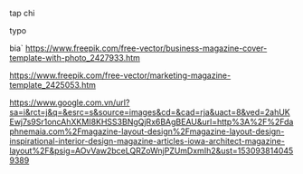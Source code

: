tap chi

typo


bia`
https://www.freepik.com/free-vector/business-magazine-cover-template-with-photo_2427933.htm

https://www.freepik.com/free-vector/marketing-magazine-template_2425053.htm


https://www.google.com.vn/url?sa=i&rct=j&q=&esrc=s&source=images&cd=&cad=rja&uact=8&ved=2ahUKEwj7s9Sr1oncAhXKMI8KHSS3BNgQjRx6BAgBEAU&url=http%3A%2F%2Fdaphnemaia.com%2Fmagazine-layout-design%2Fmagazine-layout-design-inspirational-interior-design-magazine-articles-iowa-architect-magazine-layout%2F&psig=AOvVaw2bceLQRZoWnjPZUmDxmIh2&ust=1530938140459389


